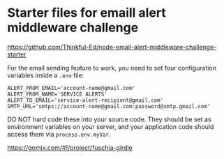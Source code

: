 Starter files for emaill alert middleware challenge
===================================================

https://github.com/Thinkful-Ed/node-email-alert-middleware-challenge-starter

For the email sending feature to work, you need to set four configuration variables inside a `.env` file:

```
ALERT_FROM_EMAIL='account-name@gmail.com'
ALERT_FROM_NAME='SERVICE ALERTS'
ALERT_TO_EMAIL='service-alert-recipient@gmail.com'
SMTP_URL='smtps://account-name@gmail.com:password@smtp.gmail.com'
```


DO NOT hard code these into your source code. They should be set as environment
variables on your server, and your application code should access them via
`process.env.myVar`.


https://gomix.com/#!/project/fuschia-girdle